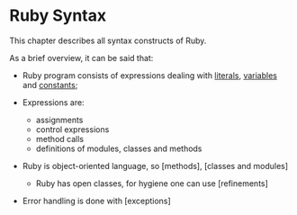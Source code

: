 # Ruby Syntax

This chapter describes all syntax constructs of Ruby.

As a brief overview, it can be said that:

* Ruby program consists of expressions dealing with
  [literals](syntax/literals.md), [variables](syntax/variables.md) and
  [constants](constants.md);
* Expressions are:
  * assignments
  * control expressions
  * method calls
  * definitions of modules, classes and methods

* Ruby is object-oriented language, so \[methods\], \[classes and
  modules\]
  * Ruby has open classes, for hygiene one can use \[refinements\]

* Error handling is done with \[exceptions\]

